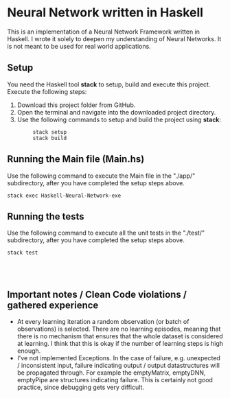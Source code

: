 # Neural Network written in Haskell
 This is an implementation of a Neural Network Framework written in Haskell. I wrote it solely to deepen my understanding of Neural Networks. It is not meant to be used for real world applications.

## Setup
You need the Haskell tool **stack** to setup, build and execute this project.
Execute the following steps:
<ol>
<li> Download this project folder from GitHub.</li>
<li> Open the terminal and navigate into the downloaded project directory.</li>
<li> Use the following commands to setup and build the project using <strong>stack</strong>:
 
         stack setup
         stack build
 </li>
</ol>

## Running the Main file (Main.hs)
Use the following command to execute the Main file in the "./app/" subdirectory, after you have completed the setup steps above.
```
stack exec Haskell-Neural-Network-exe
```

## Running the tests
Use the following command to execute all the unit tests in the "./test/" subdirectory, after you have completed the setup steps above.
```
stack test
```

<br/><br/>

## Important notes / Clean Code violations / gathered experience
* At every learning iteration a random observation (or batch of observations) is selected. There are no learning episodes, meaning that there is no mechanism that ensures that the whole dataset is considered at learning. I think that this is okay if the number of learning steps is high enough.
* I've not implemented Exceptions. In the case of failure, e.g. unexpected / inconsistent input, failure indicating output / output datastructures will be propagated through. For example the emptyMatrix, emptyDNN, emptyPipe are structures indicating failure. This is certainly not good practice, since debugging gets very difficult.
